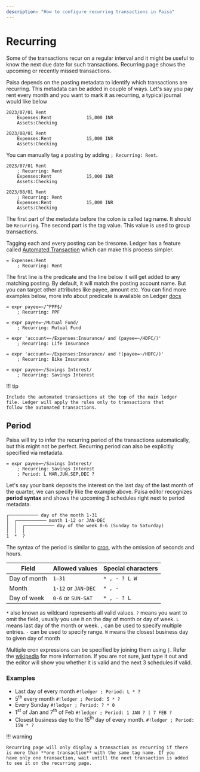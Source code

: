 ```yaml
---
description: "How to configure recurring transactions in Paisa"
---
```


# Recurring

Some of the transactions recur on a regular interval and it might be
useful to know the next due date for such transactions. Recurring page
shows the upcoming or recently missed transactions.

Paisa depends on the posting metadata to identify which transactions
are recurring. This metadata can be added in couple of ways. Let's say
you pay rent every month and you want to mark it as recurring, a
typical journal would like below

```ledger
2023/07/01 Rent
    Expenses:Rent             15,000 INR
    Assets:Checking

2023/08/01 Rent
    Expenses:Rent             15,000 INR
    Assets:Checking
```

You can manually tag a posting by adding `; Recurring: Rent`.

```ledger
2023/07/01 Rent
    ; Recurring: Rent
    Expenses:Rent             15,000 INR
    Assets:Checking

2023/08/01 Rent
    ; Recurring: Rent
    Expenses:Rent             15,000 INR
    Assets:Checking
```

The first part of the metadata before the colon is called tag name. It
should be `Recurring`. The second part is the tag value. This value is
used to group transactions.

Tagging each and every posting can be tiresome. Ledger has a feature
called [Automated Transaction](https://ledger-cli.org/doc/ledger3.html#Automated-Transactions) which can make this process simpler.

```ledger
= Expenses:Rent
    ; Recurring: Rent
```

The first line is the predicate and the line below it will get added
to any matching posting. By default, it will match the posting account
name. But you can target other attributes like payee, amount etc. You
can find more examples below, more info about predicate is available on
Ledger [docs](https://ledger-cli.org/doc/ledger3.html#Complex-expressions)

```ledger
= expr payee=~/^PPF$/
    ; Recurring: PPF

= expr payee=~/Mutual Fund/
    ; Recurring: Mutual Fund

= expr 'account=~/Expenses:Insurance/ and (payee=~/HDFC/)'
    ; Recurring: Life Insurance

= expr 'account=~/Expenses:Insurance/ and !(payee=~/HDFC/)'
    ; Recurring: Bike Insurance

= expr payee=~/Savings Interest/
    ; Recurring: Savings Interest
```

!!! tip

    Include the automated transactions at the top of the main ledger
    file. Ledger will apply the rules only to transactions that
    follow the automated transactions.


## Period

Paisa will try to infer the recurring period of the transactions
automatically, but this might not be perfect. Recurring period can
also be explicitly specified via metadata.

```ledger
= expr payee=~/Savings Interest/
    ; Recurring: Savings Interest
    ; Period: L MAR,JUN,SEP,DEC ?
```

Let's say your bank deposits the interest on the last day of the last
month of the quarter, we can specify like the example above. Paisa
editor recognizes **period syntax** and shows the upcoming 3 schedules
right next to period metadata.

```
┌─────────── day of the month 1-31
│  ┌─────────── month 1-12 or JAN-DEC
│  │  ┌─────────── day of the week 0-6 (Sunday to Saturday)
│  │  │
1  *  ?
```

The syntax of the period is similar to [cron](https://en.wikipedia.org/wiki/Cron), with the omission of
seconds and hours.

| Field        | Allowed values      | Special characters |
|--------------|---------------------|--------------------|
| Day of month | `1–31`              | `* , - ? L W`      |
| Month        | `1-12` or `JAN-DEC` | `* , -`            |
| Day of week  | `0-6` or `SUN-SAT`  | `* , - ? L`        |

`*` also known as wildcard represents all valid values. `?` means you
want to omit the field, usually you use it on the day of month or day
of week. `L` means last day of the month or week. `,` can be used to
specify multiple entries. `-` can be used to specify range. `W` means
the closest business day to given day of month

Multiple cron expressions can be specified by joining them using
`|`. Refer the [wikipedia](https://en.wikipedia.org/wiki/Cron) for more information. If you are not
sure, just type it out and the editor will show you whether it is
valid and the next 3 schedules if valid.


### Examples

* Last day of every month `#!ledger ; Period: L * ?`
* 5<sup>th</sup> every month `#!ledger ; Period: 5 * ?`
* Every Sunday `#!ledger ; Period: ? * 0`
* 1<sup>st</sup> of Jan and 7<sup>th</sup> of Feb `#!ledger ; Period: 1 JAN ? | 7 FEB ?`
* Closest business day to the 15<sup>th</sup> day of every month. `#!ledger ; Period: 15W * ?`



!!! warning

    Recurring page will only display a transaction as recurring if there
    is more than **one transaction** with the same tag name. If you
    have only one transaction, wait untill the next transaction is added
    to see it on the recurring page.
